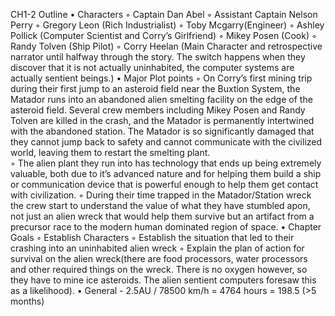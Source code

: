 ﻿CH1-2 Outline
    • Characters
        ◦ Captain Dan Abel
        ◦ Assistant Captain Nelson Perry
        ◦ Gregory Leon (Rich Industrialist)
        ◦ Toby Mcgarry(Engineer)
        ◦ Ashley Pollick (Computer Scientist and Corry’s Girlfriend)
        ◦ Mikey Posen (Cook)
        ◦ Randy Tolven (Ship Pilot)
        ◦ Corry Heelan (Main Character and retrospective narrator until halfway through the story. The switch happens when they discover that it is not actually uninhabited, the computer systems are actually sentient beings.)
    • Major Plot points
        ◦ On Corry’s first mining trip during their first jump to an asteroid field near the Buxtion System, the Matador runs into an abandoned alien smelting facility on the edge of the asteroid field. Several crew members including Mikey Posen and Randy Tolven are killed in the crash, and the Matador is permanently intertwined with the abandoned station. The Matador is so significantly damaged that they cannot jump back to safety and cannot communicate with the civilized world, leaving them to restart the smelting plant.  
        ◦ The alien plant they run into has technology that ends up being extremely valuable, both due to it’s advanced nature and for helping them build a ship or communication device that is powerful enough to help them get contact with civilization.
        ◦ During their time trapped in the Matador/Station wreck the crew start to understand the value of what they have stumbled apon, not just an alien wreck that would help them survive but an artifact from a precursor race to the modern human dominated region of space.
    • Chapter Goals
        ◦ Establish Characters
        ◦ Establish the situation that led to their crashing into an uninhabited alien wreck
        ◦ Explain the plan of action for survival on the alien wreck(there are food processors, water processors and other required things on the wreck. There is no oxygen however, so they have to mine ice asteroids. The alien sentient computers foresaw this as a likelihood).
    • General
       - 2.5AU / 78500 km/h = 4764 hours = 198.5 (>5 months)
       